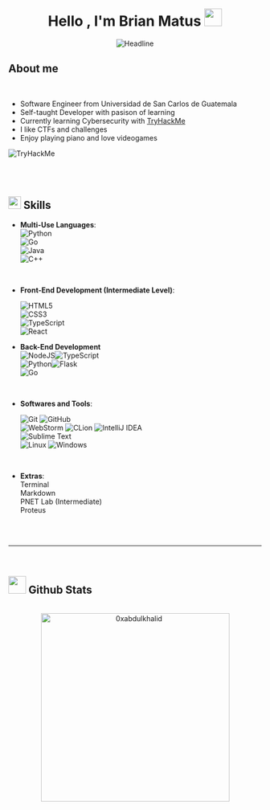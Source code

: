 
   
<h1 align="center">
	<b>Hello , I'm Brian Matus </b>
	<img src="https://media.giphy.com/media/hvRJCLFzcasrR4ia7z/giphy.gif" width="35">
</h1>

<!--  -->
<p align="center">
  <img src="https://readme-typing-svg.herokuapp.com?color=%236FDA44&size=32&center=true&vCenter=true&width=600&height=50&lines=Matusb42...&hearts;++;Computer+Science+Student;Cybersecurity+Begginer;Gamer+👾;Always+learning+new+stuff" alt="Headline" />
</p>


## <!-- Slow loading, image not showing<picture><img src = "https://raw.githubusercontent.com/brianmatus/brianmatus/main/about_me.gif" width = 50px></picture>-->  **About me**

<!--<picture> <img align="right" src="https://raw.githubusercontent.com/brianmatus/brianmatus/main/coding.gif" width = 250px></picture>-->

<br>

- Software Engineer from Universidad de San Carlos de Guatemala
- Self-taught Developer with pasison of learning 
- Currently learning Cybersecurity with [TryHackMe](https://tryhackme.com/)
- I like CTFs and challenges 
- Enjoy playing piano and love videogames 

<img src="https://tryhackme-badges.s3.amazonaws.com/matusb42.png?user=forcer" alt="TryHackMe">


<br><br>

## <img src="https://media2.giphy.com/media/QssGEmpkyEOhBCb7e1/giphy.gif?cid=ecf05e47a0n3gi1bfqntqmob8g9aid1oyj2wr3ds3mg700bl&rid=giphy.gif" width ="25"><b> Skills</b>

<p align="center">

- **Multi-Use Languages**: <br>
  ![Python](https://img.shields.io/badge/Python%20-%2314354C.svg?style=for-the-badge&logo=python&logoColor=white)<br>
![Go](https://img.shields.io/badge/go-%2300ADD8.svg?style=for-the-badge&logo=go&logoColor=white)<br>
![Java](https://img.shields.io/badge/java-%23ED8B00.svg?style=for-the-badge&logo=openjdk&logoColor=white)<br>
![C++ ](https://img.shields.io/badge/C++%20-%2300599C.svg?style=for-the-badge&logo=c%2B%2B&logoColor=white)<br>
      
<br>   
    
- **Front-End Development (Intermediate Level)**:<br>

   ![HTML5](https://img.shields.io/badge/HTML5%20-%23E34F26.svg?style=for-the-badge&logo=html5&logoColor=white)<br>
 ![CSS3](https://img.shields.io/badge/CSS%20-%231572B6.svg?style=for-the-badge&logo=css3&logoColor=white)<br>
![TypeScript](https://img.shields.io/badge/typescript-%23007ACC.svg?style=for-the-badge&logo=typescript&logoColor=white)<br>
![React](https://img.shields.io/badge/react-%2320232a.svg?style=for-the-badge&logo=react&logoColor=%2361DAFB)<br>


- **Back-End Development**<br>
![NodeJS](https://img.shields.io/badge/node.js-6DA55F?style=for-the-badge&logo=node.js&logoColor=white)![TypeScript](https://img.shields.io/badge/typescript-%23007ACC.svg?style=for-the-badge&logo=typescript&logoColor=white)<br>
![Python](https://img.shields.io/badge/Python%20-%2314354C.svg?style=for-the-badge&logo=python&logoColor=white)![Flask](https://img.shields.io/badge/flask-%23000.svg?style=for-the-badge&logo=flask&logoColor=white)<br>
![Go](https://img.shields.io/badge/go-%2300ADD8.svg?style=for-the-badge&logo=go&logoColor=white)<br>
<br>

- **Softwares and Tools**:

    ![Git](https://img.shields.io/badge/git-%23F05033.svg?style=for-the-badge&logo=git&logoColor=white) ![GitHub](https://img.shields.io/badge/github-%23121011.svg?style=for-the-badge&logo=github&logoColor=white)<br>
![WebStorm](https://img.shields.io/badge/webstorm-143?style=for-the-badge&logo=webstorm&logoColor=white&color=black) ![CLion](https://img.shields.io/badge/CLion-black?style=for-the-badge&logo=clion&logoColor=white) ![IntelliJ IDEA](https://img.shields.io/badge/IntelliJIDEA-000000.svg?style=for-the-badge&logo=intellij-idea&logoColor=white)<br>
   ![Sublime Text](https://img.shields.io/badge/sublime_text-%23575757.svg?style=for-the-badge&logo=sublime-text&logoColor=important)<br>
   ![Linux](https://img.shields.io/badge/Linux-FCC624?style=for-the-badge&logo=linux&logoColor=black) ![Windows](https://img.shields.io/badge/Windows-0078D6?style=for-the-badge&logo=windows&logoColor=white)<br>
<br>

- **Extras**:<br>
  Terminal<br>
  Markdown<br>
  PNET Lab (Intermediate)<br>
  Proteus   


</p>

<br>
<br>

-----

<br>


## <img src="https://media.giphy.com/media/iY8CRBdQXODJSCERIr/giphy.gif" width="35"><b> Github Stats </b>
<br>

<div align="center">

<!--<img src="https://github-readme-stats-puce-ten-82.vercel.app/api?username=brianmatus&count_private=true&line_height=20&title_color=7A7ADB&icon_color=2234AE&text_color=D3D3D3&bg_color=0,000000,130F40" width="450"/>-->
<a href="https://github.com/brianmatus/">
  
  <img src="https://github-readme-stats-puce-ten-82.vercel.app/api/top-langs?username=brianmatus&count_private=true&show_icons=true&locale=en&layout=compact&line_height=20&title_color=7A7ADB&icon_color=2234AE&text_color=D3D3D3&bg_color=0,000000,130F40" width="375"  alt="0xabdulkhalid"/>

</a>
</div>
